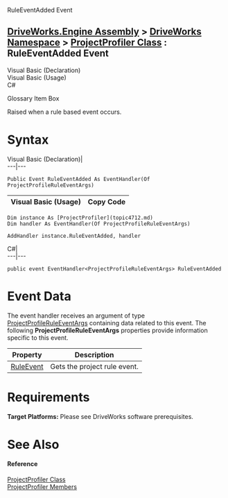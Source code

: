 RuleEventAdded Event   
  
[DriveWorks.Engine Assembly](topic2156.md) > [DriveWorks Namespace](topic2159.md) > [ProjectProfiler Class](topic4712.md) : RuleEventAdded Event  
---  
  
Visual Basic (Declaration)    
Visual Basic (Usage)    
C# 

Glossary Item Box

Raised when a rule based event occurs. 

# Syntax

Visual Basic (Declaration)|   
---|---  
      
    
    Public Event RuleEventAdded As EventHandler(Of ProjectProfileRuleEventArgs)  
  
Visual Basic (Usage)| Copy Code  
---|---  
      
    
    Dim instance As [ProjectProfiler](topic4712.md)
    Dim handler As EventHandler(Of ProjectProfileRuleEventArgs)
     
    AddHandler instance.RuleEventAdded, handler  
  
C#|   
---|---  
      
    
    public event EventHandler<ProjectProfileRuleEventArgs> RuleEventAdded  
  
# Event Data

The event handler receives an argument of type [ProjectProfileRuleEventArgs](topic4728.md) containing data related to this event. The following **ProjectProfileRuleEventArgs** properties provide information specific to this event.

Property| Description  
---|---  
[RuleEvent](topic4737.md)| Gets the project rule event.   
  
# Requirements

**Target Platforms:** Please see DriveWorks software prerequisites.

# See Also

#### Reference

[ProjectProfiler Class](topic4712.md)   
[ProjectProfiler Members](topic4713.md)


